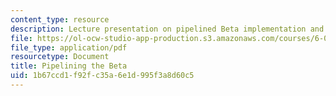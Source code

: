 ```yaml
---
content_type: resource
description: Lecture presentation on pipelined Beta implementation and bypassing.
file: https://ol-ocw-studio-app-production.s3.amazonaws.com/courses/6-004-computation-structures-spring-2009/1b67ccd1f92fc35a6e1d995f3a8d60c5_MIT6_004s09_lec22.pdf
file_type: application/pdf
resourcetype: Document
title: Pipelining the Beta
uid: 1b67ccd1-f92f-c35a-6e1d-995f3a8d60c5
---
```

